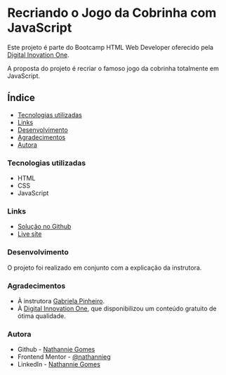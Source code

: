 # Recriando o Jogo da Cobrinha com JavaScript

Este projeto é parte do Bootcamp HTML Web Developer oferecido pela [Digital Inovation One](https://digitalinnovation.one/).

A proposta do projeto é recriar o famoso jogo da cobrinha totalmente em JavaScript.

## Índice

- [Tecnologias utilizadas](#tecnologias)
- [Links](#links)
- [Desenvolvimento](#desenvolvimento)
- [Agradecimentos](#agradecimentos)
- [Autora](#autora)

### Tecnologias utilizadas

- HTML
- CSS
- JavaScript

### Links

- [Solução no Github]()
- [Live site]()

### Desenvolvimento

O projeto foi realizado em conjunto com a explicação da instrutora.

### Agradecimentos

- À instrutora [Gabriela Pinheiro](https://github.com/SpruceGabriela).
- À [Digital Innovation One](https://digitalinnovation.one/), que disponibilizou um conteúdo gratuito de ótima qualidade.

### Autora

- Github - [Nathannie Gomes](https://github.com/nathannieg)
- Frontend Mentor - [@nathannieg](https://www.frontendmentor.io/profile/nathannieg)
- LinkedIn - [Nathannie Gomes](https://www.linkedin.com/in/nathanniegomes/)
